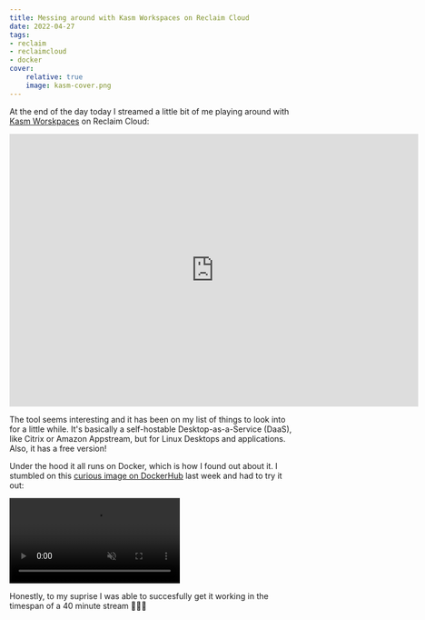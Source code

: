 ```yaml
---
title: Messing around with Kasm Workspaces on Reclaim Cloud
date: 2022-04-27
tags:
- reclaim
- reclaimcloud
- docker
cover:
    relative: true
    image: kasm-cover.png
---
```


At the end of the day today I streamed a little bit of me playing around with [Kasm Worskpaces](https://www.kasmweb.com/) on Reclaim Cloud:

<iframe title="Messing around with Kasm Workspaces on Reclaim Cloud" width="720" height="480" src="https://video.jadin.me/videos/embed/4d226d33-3194-47a7-921b-9a16c58d2dae?start=4m32s" frameborder="0" allowfullscreen="" sandbox="allow-same-origin allow-scripts allow-popups"></iframe>

The tool seems interesting and it has been on my list of things to look into for a little while. It's basically a self-hostable Desktop-as-a-Service (DaaS), like Citrix or Amazon Appstream, but for Linux Desktops and applications. Also, it has a free version!

Under the hood it all runs on Docker, which is how I found out about it. I stumbled on this [curious image on DockerHub](https://hub.docker.com/r/kasmweb/doom#!) last week and had to try it out:

<video style="max-width:100%" autoplay loop muted controls>
	<source src="kasm-doom.mp4">
	Your browser does not support the video tag.
</video>

Honestly, to my suprise I was able to succesfully get it working in the timespan of a 40 minute stream 🎉🎉🎉

